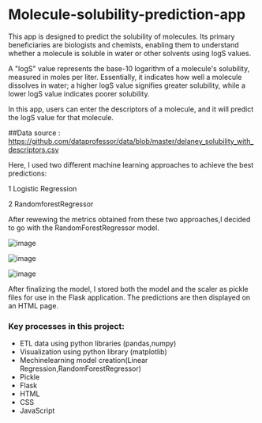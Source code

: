 # Molecule-solubility-prediction-app

This app is designed to predict the solubility of molecules. Its primary beneficiaries are biologists and chemists, enabling them to understand whether a molecule is soluble in water or other solvents using logS values.

A "logS" value represents the base-10 logarithm of a molecule's solubility, measured in moles per liter. Essentially, it indicates how well a molecule dissolves in water; a higher logS value signifies greater solubility, while a lower logS value indicates poorer solubility.

In this app, users can enter the descriptors of a molecule, and it will predict the logS value for that molecule.

##Data source : https://github.com/dataprofessor/data/blob/master/delaney_solubility_with_descriptors.csv

Here, I used two different machine learning approaches to achieve the best predictions:

1 Logistic Regression

2 RandomforestRegressor

After rewewing the metrics obtained from these two approaches,I decided to go with the RandomForestRegressor model.

![image](https://github.com/user-attachments/assets/68b026d8-085f-415b-a2a5-15432a83b856)

![image](https://github.com/user-attachments/assets/675c0792-3f04-4b2a-b347-38190968d1b8)

![image](https://github.com/user-attachments/assets/f7042f1b-20ae-4758-9261-c052932551b4)

After finalizing the model, I stored both the model and the scaler as pickle files for use in the Flask application. The predictions are then displayed on an HTML page.

### Key processes in this project:

* ETL data using python libraries (pandas,numpy)
* Visualization using python library (matplotlib)
* Mechinelearning model creation(Linear Regression,RandomForestRegressor)
* Pickle
* Flask
* HTML
* CSS
* JavaScript

